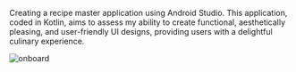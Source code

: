 Creating a recipe master application using Android Studio. This application, coded in Kotlin, aims to assess my ability to create functional, aesthetically pleasing, and user-friendly UI designs, providing users with a delightful culinary experience.


![onboard](https://github.com/Shashini09/Recipe-Master/assets/124344779/e1fe6a3c-38f6-4877-9371-5446d37d29a9)




